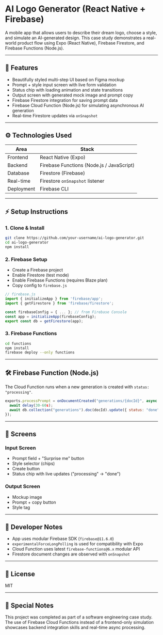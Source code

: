 # AI Logo Generator (React Native + Firebase)

A mobile app that allows users to describe their dream logo, choose a style, and simulate an AI-generated design. This case study demonstrates a real-world product flow using Expo (React Native), Firebase Firestore, and Firebase Functions (Node.js).

---

## 🌟 Features

- Beautifully styled multi-step UI based on Figma mockup
- Prompt + style input screen with live form validation
- Status chip with loading animation and state transitions
- Output screen with generated mock image and prompt copy
- Firebase Firestore integration for saving prompt data
- Firebase Cloud Function (Node.js) for simulating asynchronous AI generation
- Real-time Firestore updates via `onSnapshot`

---

## ⚙️ Technologies Used

| Area          | Stack                                      |
|---------------|---------------------------------------------|
| Frontend      | React Native (Expo)                         |
| Backend       | Firebase Functions (Node.js / JavaScript)   |
| Database      | Firestore (Firebase)                        |
| Real-time     | Firestore `onSnapshot` listener             |
| Deployment    | Firebase CLI                                |

---

## ⚡ Setup Instructions

### 1. Clone & Install
```bash
git clone https://github.com/your-username/ai-logo-generator.git
cd ai-logo-generator
npm install
```

### 2. Firebase Setup
- Create a Firebase project
- Enable Firestore (test mode)
- Enable Firebase Functions (requires Blaze plan)
- Copy config to `firebase.js`

```js
// firebase.js
import { initializeApp } from 'firebase/app';
import { getFirestore } from 'firebase/firestore';

const firebaseConfig = { ... }; // from Firebase Console
const app = initializeApp(firebaseConfig);
export const db = getFirestore(app);
```

### 3. Firebase Functions
```bash
cd functions
npm install
firebase deploy --only functions
```

---

## 🛠️ Firebase Function (Node.js)
The Cloud Function runs when a new generation is created with `status: "processing"`.

```js
exports.processPrompt = onDocumentCreated("generations/{docId}", async (event) => {
  await delay(30-60s);
  await db.collection("generations").doc(docId).update({ status: "done" });
});
```

---

## 📲 Screens

### Input Screen
- Prompt field + "Surprise me" button
- Style selector (chips)
- Create button
- Status chip with live updates ("processing" → "done")

### Output Screen
- Mockup image
- Prompt + copy button
- Style tag

---

## 🚀 Developer Notes

- App uses modular Firebase SDK (`firebase@11.6.0`)
- `experimentalForceLongPolling` is used for compatibility with Expo
- Cloud Function uses latest `firebase-functions@6.x` modular API
- Firestore document changes are observed with `onSnapshot`

---

## 📄 License

MIT

---

## 🙌 Special Notes

This project was completed as part of a software engineering case study. The use of Firebase Cloud Functions instead of a frontend-only simulation showcases backend integration skills and real-time async processing.

